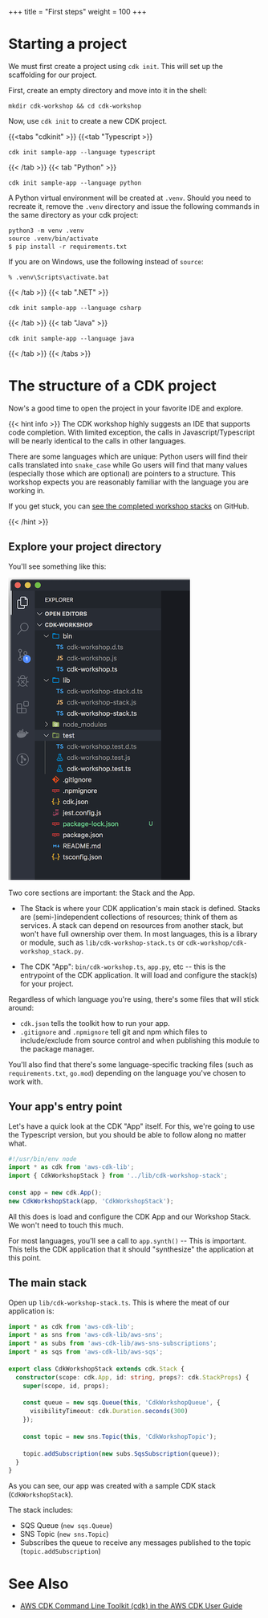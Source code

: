 +++
title = "First steps"
weight = 100
+++

# Starting a project

We must first create a project using `cdk init`. This will set up the scaffolding for our project. 


First, create an empty directory and move into it in the shell:

```
mkdir cdk-workshop && cd cdk-workshop
```

Now, use `cdk init` to create a new CDK project. 

{{<tabs "cdkinit" >}}
{{<tab "Typescript >}}
```
cdk init sample-app --language typescript
```
{{< /tab >}}
{{< tab "Python" >}}

```
cdk init sample-app --language python
```

A Python virtual environment will be created at `.venv`. Should you need to recreate it,
remove the `.venv` directory and issue the following commands in the same directory as your cdk project:

```
python3 -m venv .venv
source .venv/bin/activate
$ pip install -r requirements.txt
```

If you are on Windows, use the following instead of `source`:

```
% .venv\Scripts\activate.bat
```
{{< /tab >}}
{{< tab ".NET" >}}

```
cdk init sample-app --language csharp
```

{{< /tab >}}
{{< tab "Java" >}}
```
cdk init sample-app --language java
```



{{< /tab >}}
{{< /tabs >}}


# The structure of a CDK project


Now's a good time to open the project in your favorite IDE and explore.

{{< hint info >}}
The CDK workshop highly suggests an IDE that supports code completion. With limited exception,
the calls in Javascript/Typescript will be nearly identical to the calls in other languages. 

There are some languages which are unique: Python users will find their calls translated into `snake_case` while Go users will find that many values (especially those which are optional)
are pointers to a structure. This workshop expects you are reasonably familiar with the language
you are working in. 

If you get stuck, you can [see the completed workshop stacks](https://github.com/aws-samples/aws-cdk-intro-workshop/tree/master/code/) on GitHub.



{{< /hint >}}

## Explore your project directory

You'll see something like this:

![](./structure.png)

Two core sections are important: the Stack and the App.

* The Stack is where your CDK application's main stack is defined. Stacks are (semi-)independent collections of resources; think of them as services. A stack can depend on resources from another stack, but won't have full ownership over them. In most languages, this is a library or module, such as `lib/cdk-workshop-stack.ts` or `cdk-workshop/cdk-workshop_stack.py`.

* The CDK "App": `bin/cdk-workshop.ts`, `app.py`, etc -- this is the entrypoint of the CDK application. It will load and configure the stack(s) for your project.

Regardless of which language you're using, there's some files that will stick around:

* `cdk.json` tells the toolkit how to run your app.
* `.gitignore` and `.npmignore` tell git and npm which files to include/exclude
  from source control and when publishing this module to the package manager.


You'll also find that there's some language-specific tracking files (such as `requirements.txt`, `go.mod`) depending on the language you've chosen to work with. 

## Your app's entry point

Let's have a quick look at the CDK "App" itself. For this, we're going to use the Typescript version, but you should be able to follow along no matter what.

```js
#!/usr/bin/env node
import * as cdk from 'aws-cdk-lib';
import { CdkWorkshopStack } from '../lib/cdk-workshop-stack';

const app = new cdk.App();
new CdkWorkshopStack(app, 'CdkWorkshopStack');
```

All this does is load and configure the CDK App and our Workshop Stack. We won't need to touch this much.

For most languages, you'll see a call to `app.synth()` -- This is important. This tells the CDK application that it should "synthesize" the application at this point. 

## The main stack

Open up `lib/cdk-workshop-stack.ts`. This is where the meat of our application
is:

```ts
import * as cdk from 'aws-cdk-lib';
import * as sns from 'aws-cdk-lib/aws-sns';
import * as subs from 'aws-cdk-lib/aws-sns-subscriptions';
import * as sqs from 'aws-cdk-lib/aws-sqs';

export class CdkWorkshopStack extends cdk.Stack {
  constructor(scope: cdk.App, id: string, props?: cdk.StackProps) {
    super(scope, id, props);

    const queue = new sqs.Queue(this, 'CdkWorkshopQueue', {
      visibilityTimeout: cdk.Duration.seconds(300)
    });

    const topic = new sns.Topic(this, 'CdkWorkshopTopic');

    topic.addSubscription(new subs.SqsSubscription(queue));
  }
}
```

As you can see, our app was created with a sample CDK stack
(`CdkWorkshopStack`).

The stack includes:

- SQS Queue (`new sqs.Queue`)
- SNS Topic (`new sns.Topic`)
- Subscribes the queue to receive any messages published to the topic (`topic.addSubscription`)


# See Also

- [AWS CDK Command Line Toolkit (cdk) in the AWS CDK User Guide](https://docs.aws.amazon.com/CDK/latest/userguide/tools.html)
